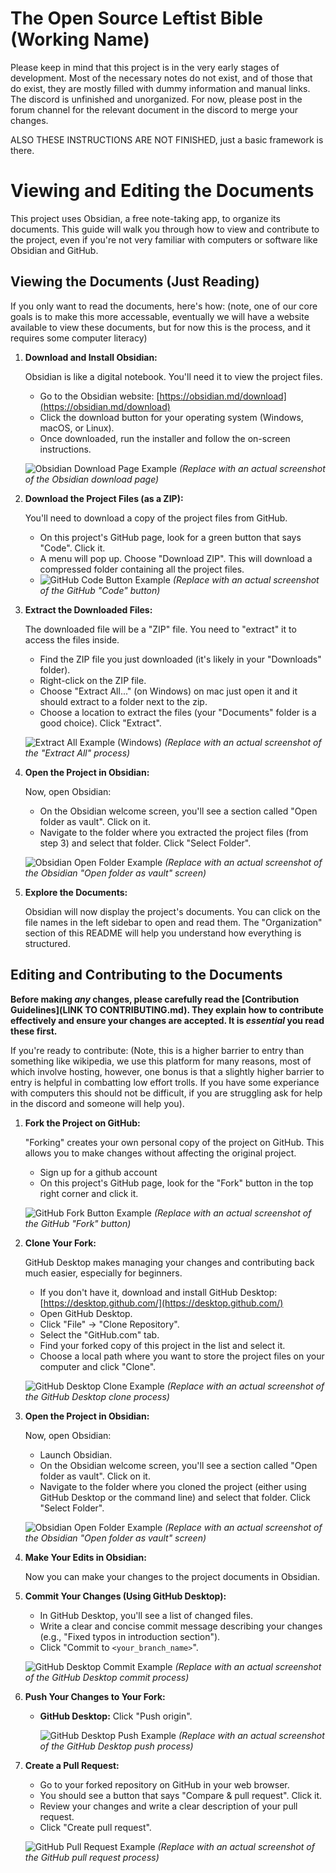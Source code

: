# The Open Source Leftist Bible (Working Name)

Please keep in mind that this project is in the very early stages of development. Most of the necessary notes do not exist, and of those that do exist, they are mostly filled with dummy information and manual links. The discord is unfinished and unorganized. For now, please post in the forum channel for the relevant document in the discord to merge your changes. 

ALSO THESE INSTRUCTIONS ARE NOT FINISHED, just a basic framework is there. 
 
# Viewing and Editing the Documents

This project uses Obsidian, a free note-taking app, to organize its documents. This guide will walk you through how to view and contribute to the project, even if you're not very familiar with computers or software like Obsidian and GitHub.

## Viewing the Documents (Just Reading)

If you only want to read the documents, here's how: (note, one of our core goals is to make this more accessable, eventually we will have a website available to view these documents, but for now this is the process, and it requires some computer literacy)

1.  **Download and Install Obsidian:**

    Obsidian is like a digital notebook. You'll need it to view the project files.

    *   Go to the Obsidian website: [https://obsidian.md/download](https://obsidian.md/download)
    *   Click the download button for your operating system (Windows, macOS, or Linux).
    *   Once downloaded, run the installer and follow the on-screen instructions.

    ![Obsidian Download Page Example](https://i.imgur.com/example.png) *(Replace with an actual screenshot of the Obsidian download page)*

2.  **Download the Project Files (as a ZIP):**

    You'll need to download a copy of the project files from GitHub.

    *   On this project's GitHub page, look for a green button that says "Code". Click it.
    *   A menu will pop up. Choose "Download ZIP". This will download a compressed folder containing all the project files.
    *   ![GitHub Code Button Example](https://i.imgur.com/example2.png) *(Replace with an actual screenshot of the GitHub "Code" button)*

3.  **Extract the Downloaded Files:**

    The downloaded file will be a "ZIP" file. You need to "extract" it to access the files inside.

    *   Find the ZIP file you just downloaded (it's likely in your "Downloads" folder).
    *   Right-click on the ZIP file.
    *   Choose "Extract All..." (on Windows) on mac just open it and it should extract to a folder next to the zip.
    *   Choose a location to extract the files (your "Documents" folder is a good choice). Click "Extract".

    ![Extract All Example (Windows)](https://i.imgur.com/example3.png) *(Replace with an actual screenshot of the "Extract All" process)*

4.  **Open the Project in Obsidian:**

    Now, open Obsidian:

    *   On the Obsidian welcome screen, you'll see a section called "Open folder as vault". Click on it.
    *   Navigate to the folder where you extracted the project files (from step 3) and select that folder. Click "Select Folder".

    ![Obsidian Open Folder Example](https://i.imgur.com/example4.png) *(Replace with an actual screenshot of the Obsidian "Open folder as vault" screen)*

5.  **Explore the Documents:**

    Obsidian will now display the project's documents. You can click on the file names in the left sidebar to open and read them. The "Organization" section of this README will help you understand how everything is structured.

## Editing and Contributing to the Documents

**Before making *any* changes, please carefully read the [Contribution Guidelines](LINK TO CONTRIBUTING.md). They explain how to contribute effectively and ensure your changes are accepted. It is *essential* you read these first.**

If you're ready to contribute: (Note, this is a higher barrier to entry than something like wikipedia, we use this platform for many reasons, most of which involve hosting, however, one bonus is that a slightly higher barrier to entry is helpful in combatting low effort trolls. If you have some experiance with computers this should not be difficult, if you are struggling ask for help in the discord and someone will help you). 

1.  **Fork the Project on GitHub:**

    "Forking" creates your own personal copy of the project on GitHub. This allows you to make changes without affecting the original project.

    *   Sign up for a github account
    *   On this project's GitHub page, look for the "Fork" button in the top right corner and click it.

    ![GitHub Fork Button Example](https://i.imgur.com/example5.png) *(Replace with an actual screenshot of the GitHub "Fork" button)*

2.  **Clone Your Fork:**

    GitHub Desktop makes managing your changes and contributing back much easier, especially for beginners.

    *   If you don't have it, download and install GitHub Desktop: [https://desktop.github.com/](https://desktop.github.com/)
    *   Open GitHub Desktop.
    *   Click "File" -> "Clone Repository".
    *   Select the "GitHub.com" tab.
    *   Find your forked copy of this project in the list and select it.
    *   Choose a local path where you want to store the project files on your computer and click "Clone".

    ![GitHub Desktop Clone Example](https://i.imgur.com/example6.png) *(Replace with an actual screenshot of the GitHub Desktop clone process)*

3.  **Open the Project in Obsidian:**

    Now, open Obsidian:

    *   Launch Obsidian.
    *   On the Obsidian welcome screen, you'll see a section called "Open folder as vault". Click on it.
    *   Navigate to the folder where you cloned the project (either using GitHub Desktop or the command line) and select that folder. Click "Select Folder".

    ![Obsidian Open Folder Example](https://i.imgur.com/example4.png) *(Replace with an actual screenshot of the Obsidian "Open folder as vault" screen)*

4.  **Make Your Edits in Obsidian:**

    Now you can make your changes to the project documents in Obsidian.

5.  **Commit Your Changes (Using GitHub Desktop):**

    *   In GitHub Desktop, you'll see a list of changed files.
    *   Write a clear and concise commit message describing your changes (e.g., "Fixed typos in introduction section").
    *   Click "Commit to `<your_branch_name>`".

    ![GitHub Desktop Commit Example](https://i.imgur.com/example8.png) *(Replace with an actual screenshot of the GitHub Desktop commit process)*

6.  **Push Your Changes to Your Fork:**

    *   **GitHub Desktop:** Click "Push origin".

        ![GitHub Desktop Push Example](https://i.imgur.com/example9.png) *(Replace with an actual screenshot of the GitHub Desktop push process)*


7. **Create a Pull Request:**

    *   Go to your forked repository on GitHub in your web browser.
    *   You should see a button that says "Compare & pull request". Click it.
    *   Review your changes and write a clear description of your pull request.
    *   Click "Create pull request".

    ![GitHub Pull Request Example](https://i.imgur.com/example10.png) *(Replace with an actual screenshot of the GitHub pull request process)*



